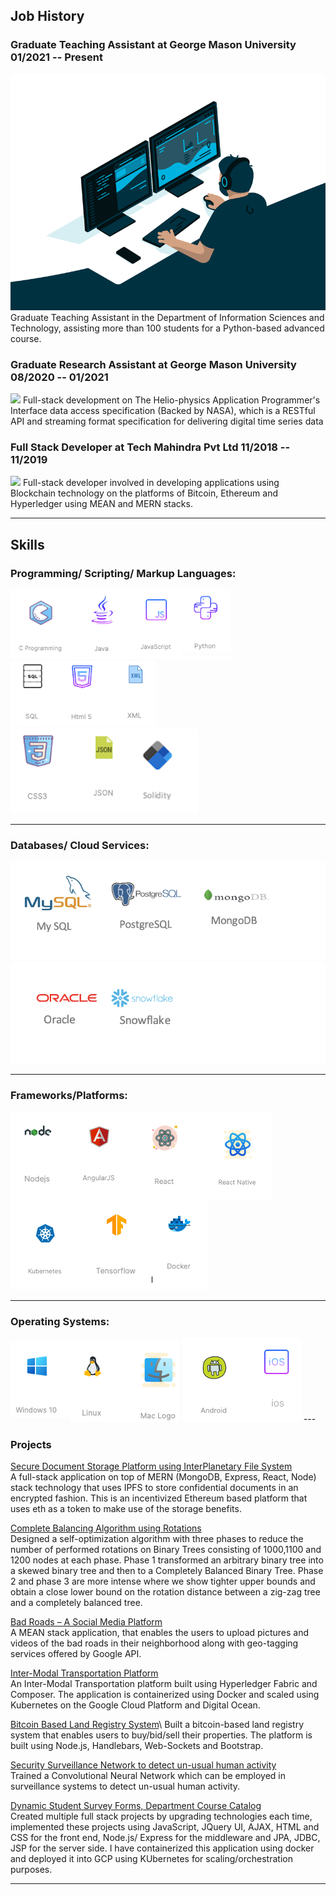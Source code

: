 ## Job History
### Graduate Teaching Assistant at George Mason University 01/2021 -- Present
<img src="images/gta.gif?raw=true"/>
Graduate Teaching Assistant in the Department of Information Sciences and Technology, assisting more than 100 students for a Python-based advanced course.

### Graduate Research Assistant at George Mason University 08/2020 -- 01/2021
<img src="images/gra.gif?raw=true"/>
 Full-stack development on The Helio-physics Application Programmer's Interface data access specification (Backed by NASA), which is a
 RESTful API and streaming format specification for delivering digital time series data
 
### Full Stack Developer at Tech Mahindra Pvt Ltd 11/2018 -- 11/2019
<img src="images/fsd.gif?raw=true"/>
 Full-stack developer involved in developing applications using Blockchain technology on the platforms of Bitcoin, Ethereum and Hyperledger using MEAN and MERN stacks.


---
## Skills
### Programming/ Scripting/ Markup Languages:
<img src="images/psm1.png?raw=true"/>
<img src="images/psm2.png?raw=true"/>
<img src="images/psm3.png?raw=true"/>

---
### Databases/ Cloud Services:
<img src="images/db1.png?raw=true"/>
<img src="images/db2.png?raw=true"/>

---
### Frameworks/Platforms:
<img src="images/fw1.png?raw=true"/>
<img src="images/fw2.png?raw=true"/>

---
### Operating Systems:
<img src="images/os1.png?raw=true"/>
<img src="images/os2.png?raw=true"/>
---

### Projects 

[Secure Document Storage Platform using InterPlanetary File System](https://github.com/KSR4599/Doc-Keeper)\
A full-stack application on top of MERN (MongoDB, Express, React, Node) stack technology that uses IPFS to store confidential documents in
an encrypted fashion. This is an incentivized Ethereum based platform that uses eth as a token to make use of the storage benefits.

[Complete Balancing Algorithm using Rotations](/pdf/sample_presentation.pdf)\
Designed a self-optimization algorithm with three phases to reduce the number of performed rotations on Binary Trees consisting of 1000,1100
and 1200 nodes at each phase. Phase 1 transformed an arbitrary binary tree into a skewed binary tree and then to a Completely Balanced Binary Tree. Phase 2 and phase 3 are more intense where we show tighter upper bounds and obtain a close lower bound on the rotation distance between a zig-zag tree and a completely balanced tree.

[Bad Roads – A Social Media Platform](https://github.com/KSR4599/resdem)\
A MEAN stack application, that enables the users to upload pictures and videos of the bad roads in their neighborhood along with geo-tagging services offered by Google API.

[Inter-Modal Transportation Platform](https://github.com/KSR4599/Hyp_Intermodal-trans)\
An Inter-Modal Transportation platform built using Hyperledger Fabric and Composer. The application is containerized using Docker and scaled using Kubernetes on the Google Cloud Platform and Digital Ocean.

[Bitcoin Based Land Registry System](https://github.com/KSR4599/Blockchain-Land-Registry-System.)\
Built a bitcoin-based land registry system that enables users to buy/bid/sell their properties. The platform is built using Node.js, Handlebars, Web-Sockets and Bootstrap.

[Security Surveillance Network to detect un-usual human activity](http://example.com/)\
Trained a Convolutional Neural Network which can be employed in surveillance systems to detect un-usual human activity.

[Dynamic Student Survey Forms, Department Course Catalog](http://example.com/)\
Created multiple full stack projects by upgrading technologies each time, implemented these projects using JavaScript, JQuery UI, AJAX, HTML and CSS for the front end, Node.js/ Express for the middleware and JPA, JDBC, JSP for the server side. I have containerized this application using docker and deployed it into GCP using KUbernetes for scaling/orchestration purposes.


---

